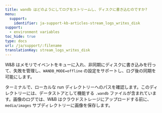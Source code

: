 ```yaml
---
title: wandb はどのようにしてログをストリームし、ディスクに書き込むのですか?
menu:
  support:
    identifier: ja-support-kb-articles-stream_logs_writes_disk
support:
  - environment variables
toc_hide: true
type: docs
url: /ja/support/:filename
translationKey: stream_logs_writes_disk
---
```

W&B はメモリでイベントをキューに入れ、非同期にディスクに書き込みを行って、失敗を管理し、`WANDB_MODE=offline` の設定をサポートし、ログ後の同期を可能にします。

ターミナルで、ローカルな run ディレクトリーへのパスを確認します。このディレクトリーには、データストアとして機能する `.wandb` ファイルが含まれています。画像のログでは、W&B はクラウドストレージにアップロードする前に、`media/images` サブディレクトリーに画像を保存します。